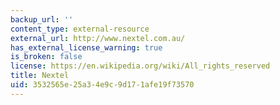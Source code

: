 ```yaml
---
backup_url: ''
content_type: external-resource
external_url: http://www.nextel.com.au/
has_external_license_warning: true
is_broken: false
license: https://en.wikipedia.org/wiki/All_rights_reserved
title: Nextel
uid: 3532565e-25a3-4e9c-9d17-1afe19f73570
---
```

